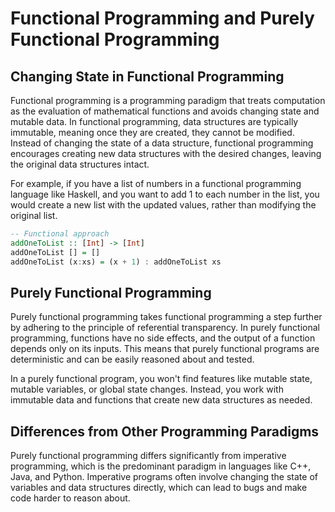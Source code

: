 # Functional Programming and Purely Functional Programming

## Changing State in Functional Programming

Functional programming is a programming paradigm that treats computation as the evaluation of mathematical functions and avoids changing state and mutable data. In functional programming, data structures are typically immutable, meaning once they are created, they cannot be modified. Instead of changing the state of a data structure, functional programming encourages creating new data structures with the desired changes, leaving the original data structures intact.

For example, if you have a list of numbers in a functional programming language like Haskell, and you want to add 1 to each number in the list, you would create a new list with the updated values, rather than modifying the original list.

```haskell
-- Functional approach
addOneToList :: [Int] -> [Int]
addOneToList [] = []
addOneToList (x:xs) = (x + 1) : addOneToList xs
```

## Purely Functional Programming

Purely functional programming takes functional programming a step further by adhering to the principle of referential transparency. In purely functional programming, functions have no side effects, and the output of a function depends only on its inputs. This means that purely functional programs are deterministic and can be easily reasoned about and tested.

In a purely functional program, you won't find features like mutable state, mutable variables, or global state changes. Instead, you work with immutable data and functions that create new data structures as needed.

## Differences from Other Programming Paradigms

Purely functional programming differs significantly from imperative programming, which is the predominant paradigm in languages like C++, Java, and Python. Imperative programs often involve changing the state of variables and data structures directly, which can lead to bugs and make code harder to reason about.

